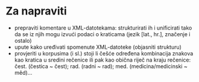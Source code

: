 # Za napraviti

- prepraviti komentare u XML-datotekama: strukturirati ih i unificirati tako da se iz njih mogu izvući podaci o kraticama (jezik [lat., hr.], značenje i ostalo)
- upute kako uređivati spomenute XML-datoteke (objasniti strukturu)
- provjeriti u korpusima (i sl.) stoji li češće određena kombinacija znakova kao kratica u sredini rečenice ili pak kao obična riječ na kraju rečenice: čest. (čestica ~ čest); rad. (radni ~ rad); med. (medicina/medicinski ~ mêd)...
